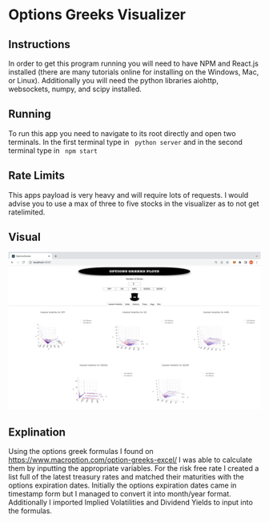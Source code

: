 # Options Greeks Visualizer

## Instructions
In order to get this program running you will need to have NPM and React.js installed (there are many tutorials online for installing on the Windows, Mac, or Linux). Additionally you will need the python libraries aiohttp, websockets, numpy, and scipy installed.

## Running
To run this app you need to navigate to its root directly and open two terminals. In the first terminal type in ``` python server``` and in the second terminal type in ``` npm start```

## Rate Limits
This apps payload is very heavy and will require lots of requests. I would advise you to use a max of three to five stocks in the visualizer as to not get ratelimited.

## Visual
![alt](https://github.com/marscolony2040/OpGreeks/blob/main/images/front.png)

## Explination
Using the options greek formulas I found on https://www.macroption.com/option-greeks-excel/ I was able to calculate them by inputting the appropriate variables. For the risk free rate I created a list full of the latest treasury rates and matched their maturities with the options expiration dates. Initially the options expiration dates came in timestamp form but I managed to convert it into month/year format. Additionally I imported Implied Volatilities and Dividend Yields to input into the formulas.
